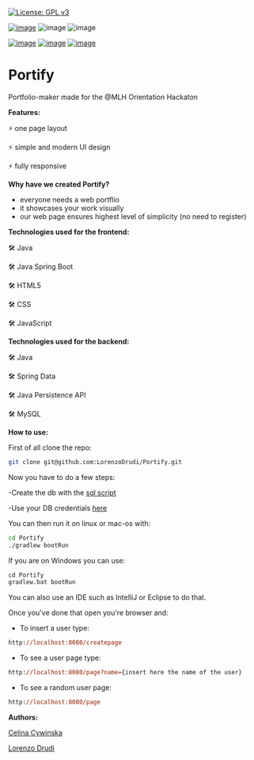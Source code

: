 [![License: GPL v3](https://img.shields.io/badge/License-GPLv3-blue.svg)](https://www.gnu.org/licenses/gpl-3.0)

[![image](https://img.shields.io/badge/Java-ED8B00?style=for-the-badge&logo=java&logoColor=white)](https://www.java.com/com/)
![image](https://img.shields.io/badge/HTML5-E34F26?style=for-the-badge&logo=html5&logoColor=white)
![image](https://img.shields.io/badge/CSS3-1572B6?style=for-the-badge&logo=css3&logoColor=white)

[![image](https://img.shields.io/badge/Spring-6DB33F?style=for-the-badge&logo=spring&logoColor=white)](https://spring.io/)
[![image](https://img.shields.io/badge/Spring_Boot-F2F4F9?style=for-the-badge&logo=spring-boot)](https://spring.io/projects/spring-boot)
[![image](https://img.shields.io/badge/gradle-02303A?style=for-the-badge&logo=gradle&logoColor=white)](https://gradle.org/)

# Portify
Portfolio-maker made for the @MLH Orientation Hackaton

**Features:**

⚡️ one page layout

⚡️ simple and modern UI design

⚡️ fully responsive 

**Why have we created Portify?**
- everyone needs a web portflio
- it showcases your work visually
- our web page ensures highest level of simplicity (no need to register)

**Technologies used for the frontend:**

 🛠️ Java
 
 🛠️ Java Spring Boot
 
 🛠️ HTML5
 
 🛠️ CSS
 
 🛠️ JavaScript
 
 
**Technologies used for the backend:**

 🛠️ Java
 
 🛠️ Spring Data
 
 🛠️ Java Persistence API
 
 🛠️ MySQL

**How to use:**

First of all clone the repo:

```bash
git clone git@github.com:LorenzoDrudi/Portify.git
```
Now you have to do a few steps:

-Create the db with the [sql script](database/createDB.sql) 

-Use your DB credentials [here](src/main/resources/application.properties)

You can then run it on linux or mac-os with:

```bash
cd Portify
./gradlew bootRun
```

If you are on Windows you can use:

```ps
cd Portify
gradlew.bat bootRun
```
You can also use an IDE such as IntelliJ or Eclipse to do that.

Once you've done that open you're browser and:

- To insert a user type:
```ps
http://localhost:8080/createpage
```

- To see a user page type:
```ps
http://localhost:8080/page?name={insert here the name of the user}
```
- To see a random user page:
```ps
http://localhost:8080/page
```

**Authors:**

[Celina Cywinska](https://github.com/cellinacywinska)

[Lorenzo Drudi](https://github.com/LorenzoDrudi)
